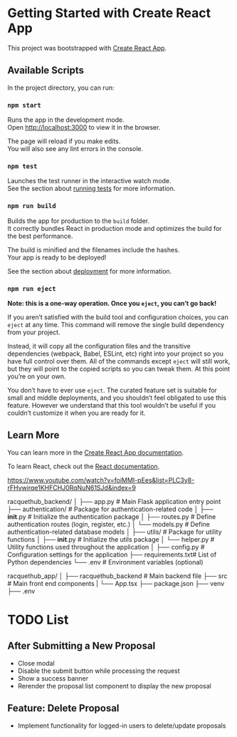 # Getting Started with Create React App

This project was bootstrapped with [Create React App](https://github.com/facebook/create-react-app).

## Available Scripts

In the project directory, you can run:

### `npm start`

Runs the app in the development mode.\
Open [http://localhost:3000](http://localhost:3000) to view it in the browser.

The page will reload if you make edits.\
You will also see any lint errors in the console.

### `npm test`

Launches the test runner in the interactive watch mode.\
See the section about [running tests](https://facebook.github.io/create-react-app/docs/running-tests) for more information.

### `npm run build`

Builds the app for production to the `build` folder.\
It correctly bundles React in production mode and optimizes the build for the best performance.

The build is minified and the filenames include the hashes.\
Your app is ready to be deployed!

See the section about [deployment](https://facebook.github.io/create-react-app/docs/deployment) for more information.

### `npm run eject`

**Note: this is a one-way operation. Once you `eject`, you can’t go back!**

If you aren’t satisfied with the build tool and configuration choices, you can `eject` at any time. This command will remove the single build dependency from your project.

Instead, it will copy all the configuration files and the transitive dependencies (webpack, Babel, ESLint, etc) right into your project so you have full control over them. All of the commands except `eject` will still work, but they will point to the copied scripts so you can tweak them. At this point you’re on your own.

You don’t have to ever use `eject`. The curated feature set is suitable for small and middle deployments, and you shouldn’t feel obligated to use this feature. However we understand that this tool wouldn’t be useful if you couldn’t customize it when you are ready for it.

## Learn More

You can learn more in the [Create React App documentation](https://facebook.github.io/create-react-app/docs/getting-started).

To learn React, check out the [React documentation](https://reactjs.org/).

https://www.youtube.com/watch?v=foiMMI-pEes&list=PLC3y8-rFHvwirqe1KHFCHJ0RqNuN61SJd&index=9


racquethub_backend/
│
├── app.py          # Main Flask application entry point
├── authentication/ # Package for authentication-related code
│   ├── __init__.py # Initialize the authentication package
│   ├── routes.py   # Define authentication routes (login, register, etc.)
│   └── models.py   # Define authentication-related database models
│
├── utils/          # Package for utility functions
│   ├── __init__.py # Initialize the utils package
│   └── helper.py   # Utility functions used throughout the application
│
├── config.py       # Configuration settings for the application
├── requirements.txt# List of Python dependencies
└── .env            # Environment variables (optional)


racquethub_app/
│
├── racquethub_backend # Main backend file
├── src # Main front end components
|   └── App.tsx
├── package.json
├── venv
├── .env


# TODO List

## After Submitting a New Proposal

- Close modal
- Disable the submit button while processing the request
- Show a success banner 
- Rerender the proposal list component to display the new proposal

## Feature: Delete Proposal

- Implement functionality for logged-in users to delete/update  proposals
